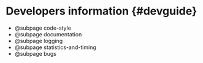 # Developers information {#devguide}

- @subpage code-style
- @subpage documentation
- @subpage logging
- @subpage statistics-and-timing
- @subpage bugs